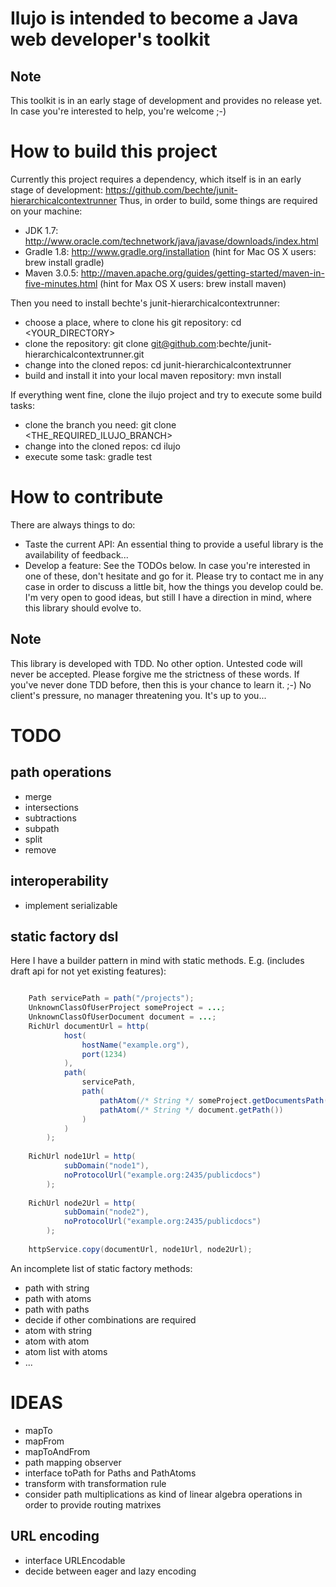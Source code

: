 Ilujo is intended to become a Java web developer's toolkit
==========================================================

Note
----
This toolkit is in an early stage of development and provides no release yet. In case you're interested to help, you're
welcome ;-)

How to build this project
=========================
Currently this project requires a dependency, which itself is in an early stage of development:
https://github.com/bechte/junit-hierarchicalcontextrunner
Thus, in order to build, some things are required on your machine:
* JDK 1.7: http://www.oracle.com/technetwork/java/javase/downloads/index.html
* Gradle 1.8: http://www.gradle.org/installation (hint for Mac OS X users: brew install gradle)
* Maven 3.0.5: http://maven.apache.org/guides/getting-started/maven-in-five-minutes.html (hint for Max OS X users: brew install maven)

Then you need to install bechte's junit-hierarchicalcontextrunner:
* choose a place, where to clone his git repository: cd <YOUR_DIRECTORY>
* clone the repository: git clone git@github.com:bechte/junit-hierarchicalcontextrunner.git
* change into the cloned repos: cd junit-hierarchicalcontextrunner
* build and install it into your local maven repository: mvn install

If everything went fine, clone the ilujo project and try to execute some build tasks:
* clone the branch you need: git clone <THE_REQUIRED_ILUJO_BRANCH>
* change into the cloned repos: cd ilujo
* execute some task: gradle test

How to contribute
=================
There are always things to do:
* Taste the current API: An essential thing to provide a useful library is the availability of feedback...
* Develop a feature: See the TODOs below. In case you're interested in one of these, don't hesitate and go for it.
  Please try to contact me in any case in order to discuss a little bit, how the things you develop could be. I'm very
  open to good ideas, but still I have a direction in mind, where this library should evolve to.

Note
----
This library is developed with TDD. No other option. Untested code will never be accepted. Please forgive me the
strictness of these words. If you've never done TDD before, then this is your chance to learn it. ;-) No client's
pressure, no manager threatening you. It's up to you...

TODO
====

path operations
---------------
* merge
* intersections
* subtractions
* subpath
* split
* remove

interoperability
-------------------------------
* implement serializable

static factory dsl
------------------
Here I have a builder pattern in mind with static methods. E.g. (includes draft api for not yet existing features):

```java

    Path servicePath = path("/projects");
    UnknownClassOfUserProject someProject = ...;
    UnknownClassOfUserDocument document = ...;
    RichUrl documentUrl = http(
            host(
                hostName("example.org"),
                port(1234)
            ),
            path(
                servicePath,
                path(
                    pathAtom(/* String */ someProject.getDocumentsPath()),
                    pathAtom(/* String */ document.getPath())
                )
            )
        );
    
    RichUrl node1Url = http(
            subDomain("node1"),
            noProtocolUrl("example.org:2435/publicdocs")
        );
    
    RichUrl node2Url = http(
            subDomain("node2"),
            noProtocolUrl("example.org:2435/publicdocs")
        );
    
    httpService.copy(documentUrl, node1Url, node2Url);

```

An incomplete list of static factory methods: 
* path with string
* path with atoms
* path with paths
* decide if other combinations are required
* atom with string
* atom with atom
* atom list with atoms
* ...

IDEAS
=====
* mapTo
* mapFrom
* mapToAndFrom
* path mapping observer
* interface toPath for Paths and PathAtoms
* transform with transformation rule
* consider path multiplications as kind
  of linear algebra operations in order to provide routing matrixes

URL encoding
------------
* interface URLEncodable
* decide between eager and lazy encoding
